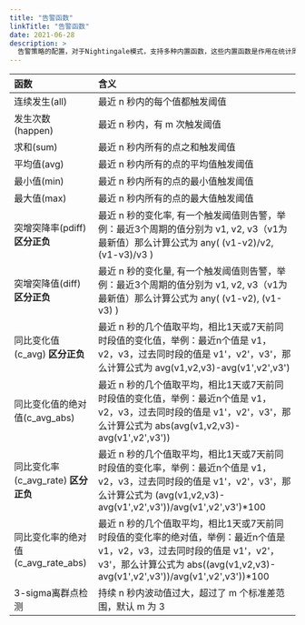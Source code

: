 ```yaml
---
title: "告警函数"
linkTitle: "告警函数"
date: 2021-06-28
description: >
  告警策略的配置，对于Nightingale模式，支持多种内置函数，这些内置函数是作用在统计周期内的各个监控数据上，即统计周期+监控数据+告警函数得到一个值，这个值与阈值做比对判断是否触发告警，本章节对各类告警函数做详细解释说明
---
```




| 函数 | 含义 |
| :--- | :--- |
| 连续发生(all) | 最近 n 秒内的每个值都触发阈值 |
| 发生次数(happen) | 最近 n 秒内，有 m 次触发阈值 |
| 求和(sum) | 最近 n 秒内所有的点之和触发阈值 |
| 平均值(avg) | 最近 n 秒内所有的点的平均值触发阈值 |
| 最小值(min) | 最近 n 秒内所有的点的最小值触发阈值 |
| 最大值(max) | 最近 n 秒内所有的点的最大值触发阈值 |
| 突增突降率(pdiff) **区分正负** | 最近 n 秒的变化率, 有一个触发阈值则告警，举例：最近3个周期的值分别为 v1, v2, v3（v1为最新值）那么计算公式为 any( (v1-v2)/v2, (v1-v3)/v3 ) |
| 突增突降值(diff) **区分正负** | 最近 n 秒的变化量, 有一个触发阈值则告警，举例：最近3个周期的值分别为 v1, v2, v3（v1为最新值）那么计算公式为 any( (v1-v2), (v1-v3) ) |
| 同比变化值(c_avg) **区分正负** | 最近 n 秒的几个值取平均，相比1天或7天前同时段值的变化值，举例：最近n个值是 v1，v2，v3，过去同时段的值是 v1'，v2'，v3'，那么计算公式为 avg(v1,v2,v3)-avg(v1',v2',v3') |
| 同比变化值的绝对值(c_avg_abs) | 最近 n 秒的几个值取平均，相比1天或7天前同时段值的变化值，举例：最近n个值是 v1，v2，v3，过去同时段的值是 v1'，v2'，v3'，那么计算公式为 abs(avg(v1,v2,v3)-avg(v1',v2',v3')) |
| 同比变化率(c_avg_rate) **区分正负** | 最近 n 秒的几个值取平均，相比1天或7天前同时段值的变化率，举例：最近n个值是 v1，v2，v3，过去同时段的值是 v1'，v2'，v3'，那么计算公式为 (avg(v1,v2,v3)-avg(v1',v2',v3'))/avg(v1',v2',v3')*100 |
| 同比变化率的绝对值(c_avg_rate_abs) | 最近 n 秒的几个值取平均，相比1天或7天前同时段值的变化率的绝对值，举例：最近n个值是 v1，v2，v3，过去同时段的值是 v1'，v2'，v3'，那么计算公式为 abs((avg(v1,v2,v3)-avg(v1',v2',v3'))/avg(v1',v2',v3'))*100 |
| 3-sigma离群点检测 | 持续 n 秒内波动值过大，超过了 m 个标准差范围，默认 m 为 3 |